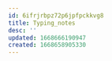 ```yaml
---
id: 6ifrjrbpz72p6jpfpckkvg8
title: Typing_notes
desc: ''
updated: 1668666190947
created: 1668658905330
---
```


